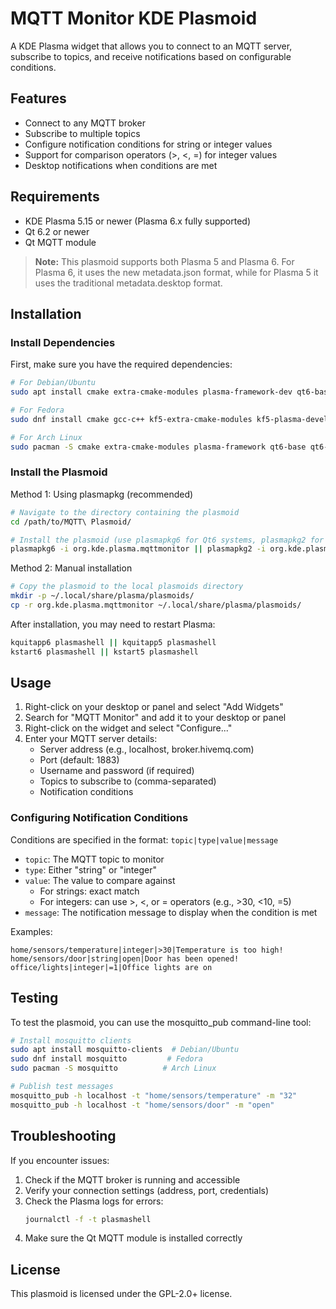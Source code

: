 # MQTT Monitor KDE Plasmoid

A KDE Plasma widget that allows you to connect to an MQTT server, subscribe to topics, and receive notifications based on configurable conditions.

## Features

- Connect to any MQTT broker
- Subscribe to multiple topics
- Configure notification conditions for string or integer values
- Support for comparison operators (>, <, =) for integer values
- Desktop notifications when conditions are met

## Requirements

- KDE Plasma 5.15 or newer (Plasma 6.x fully supported)
- Qt 6.2 or newer
- Qt MQTT module

> **Note:** This plasmoid supports both Plasma 5 and Plasma 6. For Plasma 6, it uses the new metadata.json format, while for Plasma 5 it uses the traditional metadata.desktop format.

## Installation

### Install Dependencies

First, make sure you have the required dependencies:

```bash
# For Debian/Ubuntu
sudo apt install cmake extra-cmake-modules plasma-framework-dev qt6-base-dev qt6-declarative-dev libkf5notifications-dev qt6-mqtt-dev

# For Fedora
sudo dnf install cmake gcc-c++ kf5-extra-cmake-modules kf5-plasma-devel qt6-qtbase-devel qt6-qtdeclarative-devel kf5-knotifications-devel qt6-qtmqtt-devel

# For Arch Linux
sudo pacman -S cmake extra-cmake-modules plasma-framework qt6-base qt6-declarative knotifications qt6-mqtt
```

### Install the Plasmoid

Method 1: Using plasmapkg (recommended)

```bash
# Navigate to the directory containing the plasmoid
cd /path/to/MQTT\ Plasmoid/

# Install the plasmoid (use plasmapkg6 for Qt6 systems, plasmapkg2 for older systems)
plasmapkg6 -i org.kde.plasma.mqttmonitor || plasmapkg2 -i org.kde.plasma.mqttmonitor
```

Method 2: Manual installation

```bash
# Copy the plasmoid to the local plasmoids directory
mkdir -p ~/.local/share/plasma/plasmoids/
cp -r org.kde.plasma.mqttmonitor ~/.local/share/plasma/plasmoids/
```

After installation, you may need to restart Plasma:

```bash
kquitapp6 plasmashell || kquitapp5 plasmashell
kstart6 plasmashell || kstart5 plasmashell
```

## Usage

1. Right-click on your desktop or panel and select "Add Widgets"
2. Search for "MQTT Monitor" and add it to your desktop or panel
3. Right-click on the widget and select "Configure..."
4. Enter your MQTT server details:
   - Server address (e.g., localhost, broker.hivemq.com)
   - Port (default: 1883)
   - Username and password (if required)
   - Topics to subscribe to (comma-separated)
   - Notification conditions

### Configuring Notification Conditions

Conditions are specified in the format: `topic|type|value|message`

- `topic`: The MQTT topic to monitor
- `type`: Either "string" or "integer"
- `value`: The value to compare against
  - For strings: exact match
  - For integers: can use >, <, or = operators (e.g., >30, <10, =5)
- `message`: The notification message to display when the condition is met

Examples:
```
home/sensors/temperature|integer|>30|Temperature is too high!
home/sensors/door|string|open|Door has been opened!
office/lights|integer|=1|Office lights are on
```

## Testing

To test the plasmoid, you can use the mosquitto_pub command-line tool:

```bash
# Install mosquitto clients
sudo apt install mosquitto-clients  # Debian/Ubuntu
sudo dnf install mosquitto         # Fedora
sudo pacman -S mosquitto          # Arch Linux

# Publish test messages
mosquitto_pub -h localhost -t "home/sensors/temperature" -m "32"
mosquitto_pub -h localhost -t "home/sensors/door" -m "open"
```

## Troubleshooting

If you encounter issues:

1. Check if the MQTT broker is running and accessible
2. Verify your connection settings (address, port, credentials)
3. Check the Plasma logs for errors:
   ```bash
   journalctl -f -t plasmashell
   ```
4. Make sure the Qt MQTT module is installed correctly

## License

This plasmoid is licensed under the GPL-2.0+ license.
